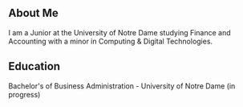 ## About Me

I am a Junior at the University of Notre Dame studying Finance and Accounting with a minor in Computing & Digital Technologies.

## Education

Bachelor's of Business Administration - University of Notre Dame (in progress)
